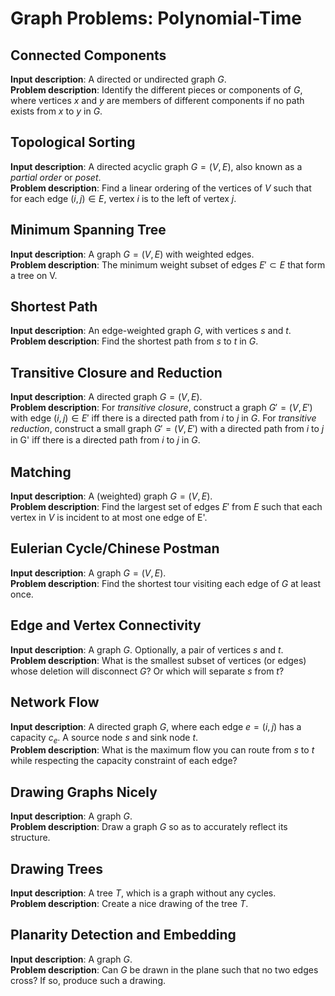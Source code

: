 # Graph Problems: Polynomial-Time

## Connected Components

**Input description**: A directed or undirected graph $G$.  
**Problem description**: Identify the different pieces or components of $G$, where vertices $x$ and $y$ are members of different components if no path exists from $x$ to $y$ in $G$.

## Topological Sorting

**Input description**: A directed acyclic graph $G =(V,E)$, also known as a _partial order_ or _poset_.  
**Problem description**: Find a linear ordering of the vertices of $V$ such that for each edge $(i,j) \in E$, vertex $i$ is to the left of vertex $j$.

## Minimum Spanning Tree

**Input description**: A graph $G =(V,E)$ with weighted edges.  
**Problem description**: The minimum weight subset of edges $E' \subset E$ that form a tree on V.

## Shortest Path

**Input description**: An edge-weighted graph $G$, with vertices $s$ and $t$.  
**Problem description**: Find the shortest path from $s$ to $t$ in $G$.

## Transitive Closure and Reduction

**Input description**: A directed graph $G =(V,E)$.  
**Problem description**: For _transitive closure_, construct a graph $G' =(V,E')$ with edge $(i,j) \in E'$ iff there is a directed path from $i$ to $j$ in $G$. For _transitive reduction_, construct a small graph $G' =(V,E')$ with a directed path from $i$ to $j$ in G' iﬀ there is a directed path from $i$ to $j$ in $G$.

## Matching

**Input description**: A (weighted) graph $G =(V,E)$.  
**Problem description**: Find the largest set of edges $E'$ from $E$ such that each vertex in $V$ is incident to at most one edge of E'.

## Eulerian Cycle/Chinese Postman

**Input description**: A graph $G =(V,E)$.  
**Problem description**: Find the shortest tour visiting each edge of $G$ at least once.

## Edge and Vertex Connectivity

**Input description**: A graph $G$. Optionally, a pair of vertices $s$ and $t$.  
**Problem description**: What is the smallest subset of vertices (or edges) whose deletion will disconnect $G$? Or which will separate $s$ from $t$?

## Network Flow

**Input description**: A directed graph $G$, where each edge $e =(i,j)$ has a capacity $c_e$. A source node $s$ and sink node $t$.  
**Problem description**: What is the maximum flow you can route from $s$ to $t$ while respecting the capacity constraint of each edge?

## Drawing Graphs Nicely

**Input description**: A graph $G$.  
**Problem description**: Draw a graph $G$ so as to accurately reflect its structure.

## Drawing Trees

**Input description**: A tree $T$, which is a graph without any cycles.  
**Problem description**: Create a nice drawing of the tree $T$.

## Planarity Detection and Embedding

**Input description**: A graph $G$.  
**Problem description**: Can $G$ be drawn in the plane such that no two edges cross? If so, produce such a drawing.

